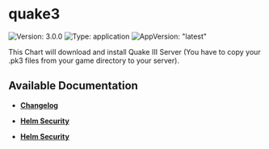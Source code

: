 # quake3

![Version: 3.0.0](https://img.shields.io/badge/Version-3.0.0-informational?style=flat-square) ![Type: application](https://img.shields.io/badge/Type-application-informational?style=flat-square) ![AppVersion: "latest"](https://img.shields.io/badge/AppVersion-"latest"-informational?style=flat-square)

This Chart will download and install Quake III Server (You have to copy your .pk3 files from your game directory to your server).

## Available Documentation

- [**Changelog**](CHANGELOG)

- [**Helm Security**](container-security)

- [**Helm Security**](helm-security)

